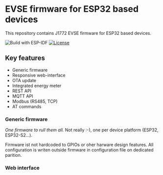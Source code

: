 # EVSE firmware for ESP32 based devices

This repository contains J1772 EVSE firmware for ESP32 based devices.

![Build with ESP-IDF](https://github.com/dzurikmiroslav/esp32-evse/workflows/Build%20with%20ESP-IDF/badge.svg)
[![License](https://img.shields.io/github/license/dzurikmiroslav/esp32-evse.svg)](LICENSE.md)

## Key features

 - Generic firmware
 - Responsive web-interface
 - OTA update
 - Integrated energy meter
 - REST API
 - MQTT API
 - Modbus (RS485, TCP)
 - AT commands

### Generic firmware

_One firmware to rull them all._ Not really :-), one per device platform (ESP32, ESP32-S2...).

Firmware ist not hardcoded to GPIOs or oher harware design features. All configuration is writen outside firmware in configuration file on dedicated parition.

### Web interface
